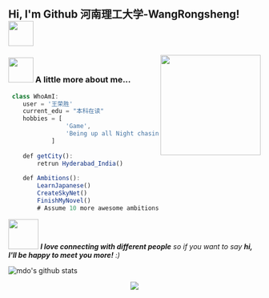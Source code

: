 <h2> Hi, I'm Github 河南理工大学-WangRongsheng! <img src="https://media.giphy.com/media/mGcNjsfWAjY5AEZNw6/giphy.gif" width="50"></h2>

<img align='right' src='https://user-images.githubusercontent.com/5713670/87202985-820dcb80-c2b6-11ea-9f56-7ec461c497c3.gif' width='200"'>




### <img src="https://media.giphy.com/media/VgCDAzcKvsR6OM0uWg/giphy.gif" width="50"> A little more about me...  

```javascript
 class WhoAmI:
 	user = '王荣胜'
	current_edu = "本科在读"
	hobbies = [
				'Game',
				'Being up all Night chasing that ONE BUG...'
			]
	
	def getCity():
		retrun Hyderabad_India()
	
	def Ambitions():
		LearnJapanese()
		CreateSkyNet()
		FinishMyNovel()
		# Assume 10 more awesome ambitions here  ;)
```

<img src="https://media.giphy.com/media/LnQjpWaON8nhr21vNW/giphy.gif" width="60"> <em><b>I love connecting with different people</b> so if you want to say <b>hi, I'll be happy to meet you more!</b> :)</em>


![mdo's github stats](https://github-readme-stats.vercel.app/api?username=Wangrongsheng&hide=[%22issues%22]&show_icons=true)

<center><img src="https://github-readme-stats.vercel.app/api?username=Wangrongsheng&hide=[%22issues%22]&show_icons=true"></center>
